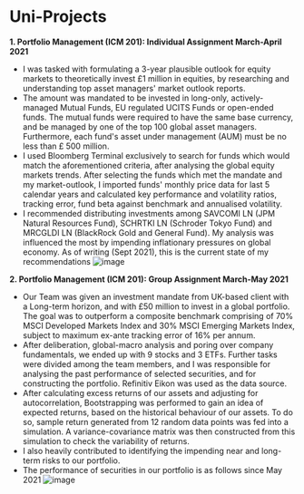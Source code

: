 # Uni-Projects

__1. Portfolio Management (ICM 201): Individual Assignment March-April 2021__
  * I was tasked with formulating a 3-year plausible outlook for equity markets to theoretically invest £1 million in equities, by researching and understanding top asset managers' market outlook reports. 
  * The amount was mandated to be invested in long-only, actively-managed Mutual Funds, EU regulated UCITS Funds or open-ended funds. The mutual funds were required to have the same base currency, and be managed by one of the top 100 global asset managers. Furthermore, each fund's asset under management (AUM) must be no less than £ 500 million.
  * I used Bloomberg Terminal exclusively to search for funds which would match the aforementioned criteria, after analysing the global equity markets trends. After selecting the funds which met the mandate and my market-outlook, I imported funds' monthly price data for last 5 calendar years and calculated key performance and volatility ratios, tracking error, fund beta against benchmark and annualised volatility.
  * I recommended distributing investments among SAVCOMI LN (JPM Natural Resources Fund), SCHRTKI LN (Schroder Tokyo Fund) and MRCGLDI LN (BlackRock Gold and General Fund). My analysis was influenced the most by impending inflationary pressures on global economy. As of writing (Sept 2021), this is the current state of my recommendations
  ![image](https://user-images.githubusercontent.com/73054575/134005609-42d3ff19-c3a2-4f1f-99d4-96d344efe8b5.png)

__2. Portfolio Management (ICM 201): Group Assignment March-May 2021__
  * Our Team was given an investment mandate from UK-based client with a Long-term horizon, and with £50 million to invest in a global portfolio. The goal was to outperform a composite benchmark comprising of 70% MSCI Developed Markets Index and 30% MSCI Emerging Markets Index, subject to maximum ex-ante tracking error of 
16% per annum.
  * After deliberation, global-macro analysis and poring over company fundamentals, we ended up with 9 stocks and 3 ETFs. Further tasks were divided among the team members, and I was responsible for analysing the past performance of selected securities, and for constructing the portfolio. Refinitiv Eikon was used as the data source.
  * After calculating excess returns of our assets and adjusting for autocorrelation, Bootstrapping was performed to gain an idea of expected returns, based on the historical behaviour of our assets. To do so, sample return generated from 12 random data points was fed into a simulation. A variance-covariance matrix was then constructed from this simulation to check the variability of returns.
  * I also heavily contributed to identifying the impending near and long-term risks to our portfolio.
  * The performance of securities in our portfolio is as follows since May 2021 ![image](https://user-images.githubusercontent.com/73054575/134037523-59c22850-5ab0-4414-8d49-c4771fbfa4e9.png)
